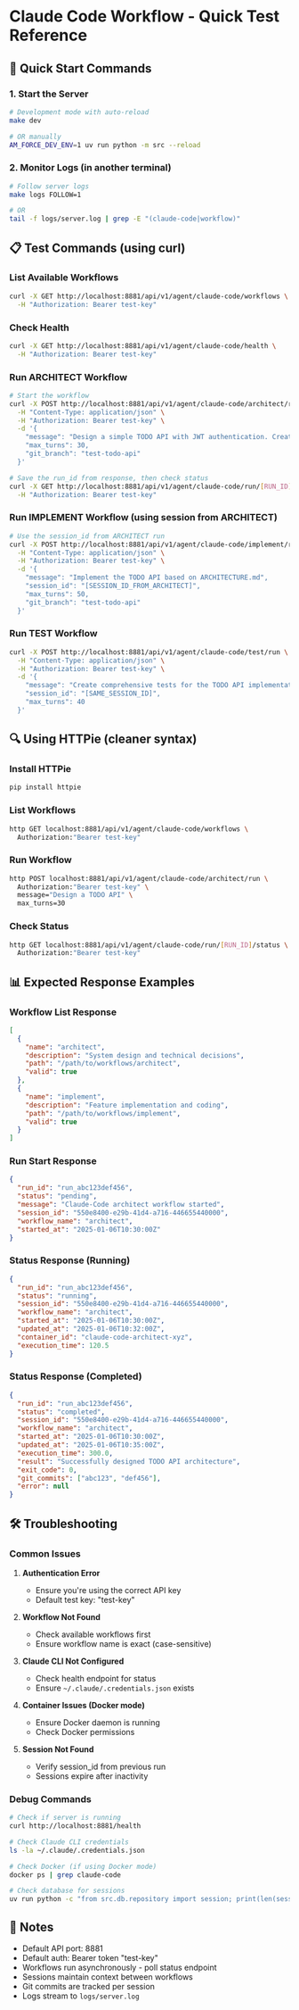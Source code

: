 # Claude Code Workflow - Quick Test Reference

## 🚀 Quick Start Commands

### 1. Start the Server
```bash
# Development mode with auto-reload
make dev

# OR manually
AM_FORCE_DEV_ENV=1 uv run python -m src --reload
```

### 2. Monitor Logs (in another terminal)
```bash
# Follow server logs
make logs FOLLOW=1

# OR
tail -f logs/server.log | grep -E "(claude-code|workflow)"
```

## 📋 Test Commands (using curl)

### List Available Workflows
```bash
curl -X GET http://localhost:8881/api/v1/agent/claude-code/workflows \
  -H "Authorization: Bearer test-key"
```

### Check Health
```bash
curl -X GET http://localhost:8881/api/v1/agent/claude-code/health \
  -H "Authorization: Bearer test-key"
```

### Run ARCHITECT Workflow
```bash
# Start the workflow
curl -X POST http://localhost:8881/api/v1/agent/claude-code/architect/run \
  -H "Content-Type: application/json" \
  -H "Authorization: Bearer test-key" \
  -d '{
    "message": "Design a simple TODO API with JWT authentication. Create ARCHITECTURE.md with the design.",
    "max_turns": 30,
    "git_branch": "test-todo-api"
  }'

# Save the run_id from response, then check status
curl -X GET http://localhost:8881/api/v1/agent/claude-code/run/[RUN_ID]/status \
  -H "Authorization: Bearer test-key"
```

### Run IMPLEMENT Workflow (using session from ARCHITECT)
```bash
# Use the session_id from ARCHITECT run
curl -X POST http://localhost:8881/api/v1/agent/claude-code/implement/run \
  -H "Content-Type: application/json" \
  -H "Authorization: Bearer test-key" \
  -d '{
    "message": "Implement the TODO API based on ARCHITECTURE.md",
    "session_id": "[SESSION_ID_FROM_ARCHITECT]",
    "max_turns": 50,
    "git_branch": "test-todo-api"
  }'
```

### Run TEST Workflow
```bash
curl -X POST http://localhost:8881/api/v1/agent/claude-code/test/run \
  -H "Content-Type: application/json" \
  -H "Authorization: Bearer test-key" \
  -d '{
    "message": "Create comprehensive tests for the TODO API implementation",
    "session_id": "[SAME_SESSION_ID]",
    "max_turns": 40
  }'
```

## 🔍 Using HTTPie (cleaner syntax)

### Install HTTPie
```bash
pip install httpie
```

### List Workflows
```bash
http GET localhost:8881/api/v1/agent/claude-code/workflows \
  Authorization:"Bearer test-key"
```

### Run Workflow
```bash
http POST localhost:8881/api/v1/agent/claude-code/architect/run \
  Authorization:"Bearer test-key" \
  message="Design a TODO API" \
  max_turns=30
```

### Check Status
```bash
http GET localhost:8881/api/v1/agent/claude-code/run/[RUN_ID]/status \
  Authorization:"Bearer test-key"
```

## 📊 Expected Response Examples

### Workflow List Response
```json
[
  {
    "name": "architect",
    "description": "System design and technical decisions",
    "path": "/path/to/workflows/architect",
    "valid": true
  },
  {
    "name": "implement",
    "description": "Feature implementation and coding",
    "path": "/path/to/workflows/implement",
    "valid": true
  }
]
```

### Run Start Response
```json
{
  "run_id": "run_abc123def456",
  "status": "pending",
  "message": "Claude-Code architect workflow started",
  "session_id": "550e8400-e29b-41d4-a716-446655440000",
  "workflow_name": "architect",
  "started_at": "2025-01-06T10:30:00Z"
}
```

### Status Response (Running)
```json
{
  "run_id": "run_abc123def456",
  "status": "running",
  "session_id": "550e8400-e29b-41d4-a716-446655440000",
  "workflow_name": "architect",
  "started_at": "2025-01-06T10:30:00Z",
  "updated_at": "2025-01-06T10:32:00Z",
  "container_id": "claude-code-architect-xyz",
  "execution_time": 120.5
}
```

### Status Response (Completed)
```json
{
  "run_id": "run_abc123def456",
  "status": "completed",
  "session_id": "550e8400-e29b-41d4-a716-446655440000",
  "workflow_name": "architect",
  "started_at": "2025-01-06T10:30:00Z",
  "updated_at": "2025-01-06T10:35:00Z",
  "execution_time": 300.0,
  "result": "Successfully designed TODO API architecture",
  "exit_code": 0,
  "git_commits": ["abc123", "def456"],
  "error": null
}
```

## 🛠️ Troubleshooting

### Common Issues

1. **Authentication Error**
   - Ensure you're using the correct API key
   - Default test key: "test-key"

2. **Workflow Not Found**
   - Check available workflows first
   - Ensure workflow name is exact (case-sensitive)

3. **Claude CLI Not Configured**
   - Check health endpoint for status
   - Ensure `~/.claude/.credentials.json` exists

4. **Container Issues (Docker mode)**
   - Ensure Docker daemon is running
   - Check Docker permissions

5. **Session Not Found**
   - Verify session_id from previous run
   - Sessions expire after inactivity

### Debug Commands

```bash
# Check if server is running
curl http://localhost:8881/health

# Check Claude CLI credentials
ls -la ~/.claude/.credentials.json

# Check Docker (if using Docker mode)
docker ps | grep claude-code

# Check database for sessions
uv run python -c "from src.db.repository import session; print(len(session.list_sessions()))"
```

## 📝 Notes

- Default API port: 8881
- Default auth: Bearer token "test-key"
- Workflows run asynchronously - poll status endpoint
- Sessions maintain context between workflows
- Git commits are tracked per session
- Logs stream to `logs/server.log`
